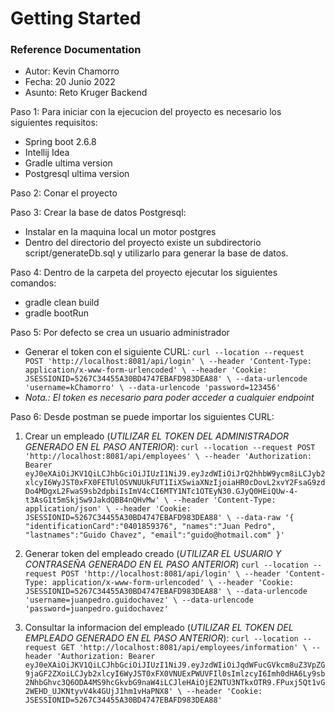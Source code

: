 # Getting Started

### Reference Documentation

- Autor: Kevin Chamorro
- Fecha: 20 Junio 2022
- Asunto: Reto Kruger Backend

Paso 1: Para iniciar con la ejecucion del proyecto es necesario los siguientes requisitos:
- Spring boot 2.6.8
- Intellij Idea
- Gradle ultima version
- Postgresql ultima version

Paso 2: Conar el proyecto

Paso 3: Crear la base de datos Postgresql:
- Instalar en la maquina local un motor postgres
- Dentro del directorio del proyecto existe un subdirectorio script/generateDb.sql y utilizarlo para generar la base de datos.

Paso 4: Dentro de la carpeta del proyecto ejecutar los siguientes comandos:
- gradle clean build
- gradle bootRun

Paso 5: Por defecto se crea un usuario administrador
- Generar el token con el siguiente CURL:
  `curl --location --request POST 'http://localhost:8081/api/login' \
  --header 'Content-Type: application/x-www-form-urlencoded' \
  --header 'Cookie: JSESSIONID=5267C34455A30BD4747EBAFD983DEA88' \
  --data-urlencode 'username=kChamorro' \
  --data-urlencode 'password=123456'`
- *Nota.: El token es necesario para poder acceder a cualquier endpoint*

Paso 6: Desde postman se puede importar los siguientes CURL:

1. Crear un empleado (*UTILIZAR EL TOKEN DEL ADMINISTRADOR GENERADO EN EL PASO ANTERIOR*):
`curl --location --request POST 'http://localhost:8081/api/employees' \
   --header 'Authorization: Bearer eyJ0eXAiOiJKV1QiLCJhbGciOiJIUzI1NiJ9.eyJzdWIiOiJrQ2hhbW9ycm8iLCJyb2xlcyI6WyJST0xFX0FETUlOSVNUUkFUT1IiXSwiaXNzIjoiaHR0cDovL2xvY2FsaG9zdDo4MDgxL2FwaS9sb2dpbiIsImV4cCI6MTY1NTc1OTEyN30.GJyQ0HEiQUw-4-t3AsG1t5mSkjSw9JakdQBB4nQHvMw' \
   --header 'Content-Type: application/json' \
   --header 'Cookie: JSESSIONID=5267C34455A30BD4747EBAFD983DEA88' \
   --data-raw '{
   "identificationCard":"0401859376",
   "names":"Juan Pedro",
   "lastnames":"Guido Chavez",
   "email":"guido@hotmail.com"
   }'`

2. Generar token del empleado creado (*UTILIZAR EL USUARIO Y CONTRASEÑA GENERADO EN EL PASO ANTERIOR*)
   `curl --location --request POST 'http://localhost:8081/api/login' \
   --header 'Content-Type: application/x-www-form-urlencoded' \
   --header 'Cookie: JSESSIONID=5267C34455A30BD4747EBAFD983DEA88' \
   --data-urlencode 'username=juanpedro.guidochavez' \
   --data-urlencode 'password=juanpedro.guidochavez'`

4. Consultar la informacion del empleado (*UTILIZAR EL TOKEN DEL EMPLEADO GENERADO EN EL PASO ANTERIOR*):
   `curl --location --request GET 'http://localhost:8081/api/employees/information' \
   --header 'Authorization: Bearer eyJ0eXAiOiJKV1QiLCJhbGciOiJIUzI1NiJ9.eyJzdWIiOiJqdWFucGVkcm8uZ3VpZG9jaGF2ZXoiLCJyb2xlcyI6WyJST0xFX0VNUExPWUVFIl0sImlzcyI6Imh0dHA6Ly9sb2NhbGhvc3Q6ODA4MS9hcGkvbG9naW4iLCJleHAiOjE2NTU3NTkxOTR9.FPuxj5Qt1vG2WEHD_UJKNtyvV4k4GUjJ1hm1vHaPNX8' \
   --header 'Cookie: JSESSIONID=5267C34455A30BD4747EBAFD983DEA88'`
